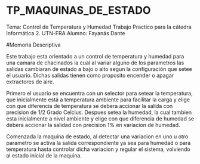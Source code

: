 # TP_MAQUINAS_DE_ESTADO
Tema: Control de Temperatura y Humedad
Trabajo Practico para la cátedra Informática 2. UTN-FRA
Alumno: Fayanás Dante


#Memoria Descriptiva

Este trabajo esta orientado a un control de temperatura y humedad para una camara de chacinados la cual al variar alguno de los parametros las salidas cambiaran de estado a bajo o alto segun la configuración que setee el usuario. Dichas salidas tienen como proposito encender o apagar extractores de aire.

Primero el usuario se encuentra con un selector para setear la temperatura, que inicialmente está a temperatura ambiente para facilitar la carga y elige con que diferencia de temperatura se debera accionar la salida con precision de 1/2 Grado Celcius. Despues setea la humedad, la cual tambien esta inicialmente a nivel ambiente y elige con que diferencia de humedad se debera accionar la salidad con precision 1% en variacion de humedad.

Comenzada la maquina de estado, al detectar una variacion en uno u otro parametro se activa la salida correspondiente ya sea para humedad o para temperatura hasta controlar dicha variacion y regular el sistema, volviendo al estado inicial de la maquina. 

